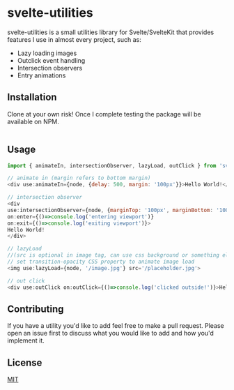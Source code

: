 # svelte-utilities

svelte-utilities is a small utilities library for Svelte/SvelteKit that provides features I use in almost every project, such as:

* Lazy loading images
* Outclick event handling
* Intersection observers
* Entry animations

## Installation

Clone at your own risk! Once I complete testing the package will be available on NPM.

```bash

```

## Usage

```javascript
import { animateIn, intersectionObserver, lazyLoad, outClick } from 'svelte-utilities'

// animate in (margin refers to bottom margin)
<div use:animateIn={node, {delay: 500, margin: '100px'}}>Hello World!</div>

// intersection observer
<div 
use:intersectionObserver={node, {marginTop: '100px', marginBottom: '100px', threshold: 0}}
on:enter={()=>console.log('entering viewport')}
on:exit={()=>console.log('exiting viewport')}>
Hello World!
</div>

// lazyLoad
//(src is optional in image tag, can use css background or something else as a placeholder)
// set transition-opacity CSS property to animate image load
<img use:lazyLoad={node, '/image.jpg'} src='/placeholder.jpg'>

// out click 
<div use:outClick on:outClick={()=>console.log('clicked outside!')}>Hello World!</div>
```

## Contributing
If you have a utility you'd like to add feel free to make a pull request. Please open an issue first to discuss what you would like to add and how you'd implement it.

## License
[MIT](https://choosealicense.com/licenses/mit/)